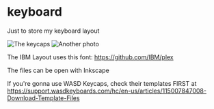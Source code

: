 # keyboard
Just to store my keyboard layout

![The keycaps](https://user-images.githubusercontent.com/47398995/158463491-2abc927c-6a5f-45f5-b4a4-f5e398825018.png)
![Another photo](https://user-images.githubusercontent.com/47398995/158463552-c1c4e390-2e71-4e75-9dad-f6218e19a1ec.png)

The IBM Layout uses this font:
https://github.com/IBM/plex

The files can be open with Inkscape

If you're gonna use WASD Keycaps, check their templates FIRST at https://support.wasdkeyboards.com/hc/en-us/articles/115007847008-Download-Template-Files
